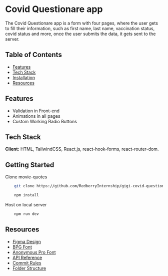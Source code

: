 
# Covid Questionare app

The Covid Questionare app is a form with four pages, where the user gets to fill their
information, such as first name, last name, vaccination status, covid status and more,
once the user submits the data, it gets sent to the server.

## Table of Contents
* [Features](#features)
* [Tech Stack](#tech-stack)
* [Installation](#getting-started)
* [Resources](#resources)

## Features

- Validation in Front-end
- Animations in all pages
- Custom Working Radio Buttons


## Tech Stack

**Client:** HTML, TailwindCSS, React.js, react-hook-forms, react-router-dom.

## Getting Started

Clone movie-quotes

```bash
    git clone https://github.com/RedberryInternship/gigi-covid-questionare.git
```

```bash
    npm install
```

Host on local server

```bash
    npm run dev
```

    
## Resources

 - [Figma Design](https://www.figma.com/file/56t2BI25FcD0LAIjR4GVkQ/%E1%83%99%E1%83%98%E1%83%97%E1%83%AE%E1%83%95%E1%83%90%E1%83%A0%E1%83%98?t=HiU8VIF1Vd70GGPX-0t=6OEPODjyXmwpFglz-0)
 - [BPG Font](https://fonts.ge/ka/font/13/BPG-Arial)
 - [Anonymous Pro Font](https://fonts.google.com/specimen/Anonymous+Pro)
 - [API Reference](https://covid19.devtest.ge/api-specs)
 - [Commit Rules](https://redberry.gitbook.io/resources/other/git-is-semantikuri-komitebi)
 - [Folder Structure](https://redberry.gitbook.io/resources/kodisa-da-proektis-shepasebis-kriteriumebi/reaktis-kodis-khariskhis-kriteriumebi)


